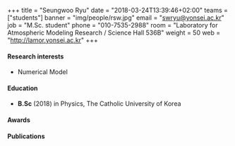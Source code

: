 +++
title = "Seungwoo Ryu"
date = "2018-03-24T13:39:46+02:00"
teams = ["students"]
banner = "img/people/rsw.jpg"
email = "swryu@yonsei.ac.kr"
job = "M.Sc. student"
phone = "010-7535-2988"
room = "Laboratory for Atmospheric Modeling Research / Science Hall 536B"
weight = 50
web = "http://lamor.yonsei.ac.kr"
+++

#### Research interests
+ Numerical Model

#### Education
 + **B.Sc** (2018) in Physics, The Catholic University of Korea

#### Awards

#### Publications

